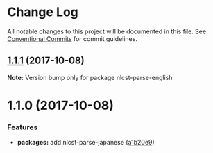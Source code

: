 # Change Log

All notable changes to this project will be documented in this file.
See [Conventional Commits](https://conventionalcommits.org) for commit guidelines.

<a name="1.1.1"></a>
## [1.1.1](https://github.com/azu/nlp-pattern-match/compare/nlcst-parse-english@1.1.0...nlcst-parse-english@1.1.1) (2017-10-08)




**Note:** Version bump only for package nlcst-parse-english

<a name="1.1.0"></a>
# 1.1.0 (2017-10-08)


### Features

* **packages:** add nlcst-parse-japanese ([a1b20e9](https://github.com/azu/nlp-pattern-match/commit/a1b20e9))
